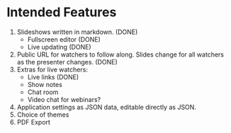 # Intended Features

1. Slideshows written in markdown. (DONE)
    * Fullscreen editor (DONE)
    * Live updating (DONE)
2. Public URL for watchers to follow along. Slides change for all watchers as the presenter changes. (DONE)
3. Extras for live watchers:
    * Live links (DONE)
    * Show notes
    * Chat room
    * Video chat for webinars?
4. Application settings as JSON data, editable directly as JSON.
5. Choice of themes
6. PDF Export
